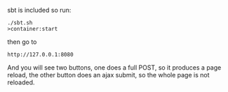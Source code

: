 sbt is included so run:


    ./sbt.sh
    >container:start

then go to

    http://127.0.0.1:8080

And you will see two buttons, one does a full POST, so it produces a page reload, the other button does an ajax submit, so the whole page
is not reloaded.


